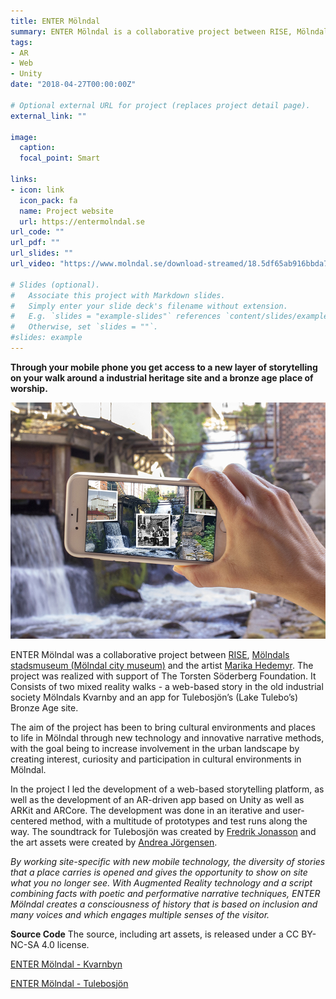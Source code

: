 ```yaml
---
title: ENTER Mölndal
summary: ENTER Mölndal is a collaborative project between RISE, Mölndals stadsmuseum (Mölndal city museum) and the artist Marika Hedemyr. Through your mobile phone you get access to a new layer of storytelling on your walk around a industrial heritage site and a bronze age place of worship.
tags:
- AR
- Web
- Unity
date: "2018-04-27T00:00:00Z"

# Optional external URL for project (replaces project detail page).
external_link: ""

image:
  caption: 
  focal_point: Smart

links:
- icon: link
  icon_pack: fa
  name: Project website
  url: https://entermolndal.se
url_code: ""
url_pdf: ""
url_slides: ""
url_video: "https://www.molndal.se/download-streamed/18.5df65ab916bbda73e1f1e660/Enter%20Kvarnbyn%20Trailer%20SE.mp4"

# Slides (optional).
#   Associate this project with Markdown slides.
#   Simply enter your slide deck's filename without extension.
#   E.g. `slides = "example-slides"` references `content/slides/example-slides.md`.
#   Otherwise, set `slides = ""`.
#slides: example
---
```

**Through your mobile phone you get access to a new layer of storytelling on your walk around a industrial heritage site and a bronze age place of worship.**

![](kvarnbyn_1.jpg)

ENTER Mölndal was a collaborative project between [RISE](https://www.ri.se/), [Mölndals stadsmuseum (Mölndal city museum)](https://www.molndal.se/molndals-stadsmuseum.html) and the artist [Marika Hedemyr](https://www.marikahedemyr.com/). The project was realized with support of The Torsten Söderberg Foundation. It Consists of two mixed reality walks - a web-based story in the old industrial society Mölndals Kvarnby and an app for Tulebosjön’s (Lake Tulebo’s) Bronze Age site.

The aim of the project has been to bring cultural environments and places to life in Mölndal through new technology and innovative narrative methods, with the goal being to increase involvement in the urban landscape by creating interest, curiosity and participation in cultural environments in Mölndal.

In the project I led the development of a web-based storytelling platform, as well as the development of an AR-driven app based on Unity as well as ARKit and ARCore. The development was done in an iterative and user-centered method, with a multitude of prototypes and test runs along the way. The soundtrack for Tulebosjön was created by [Fredrik Jonasson](http://fredrikjonasson.net) and the art assets were created by [Andrea Jörgensen](https://andreajorgensen.se/).

*By working site-specific with new mobile technology, the diversity of stories that a place carries is opened and gives the opportunity to show on site what you no longer see. With Augmented Reality technology and a script combining facts with poetic and performative narrative techniques, ENTER Mölndal creates a consciousness of history that is based on inclusion and many voices and which engages multiple senses of the visitor.*


**Source Code**
The source, including art assets, is released under a CC BY-NC-SA 4.0 license.

[ENTER Mölndal - Kvarnbyn](https://git.ri.se/jacob.michelsen/enter-kvarnbyn)

[ENTER Mölndal - Tulebosjön](https://git.ri.se/jacob.michelsen/enter-tulebosjon)

<!-- Cultural environments are a common source of knowledge and experiences, but only when a support is given to "read" this knowledge and thereby see oneself in relation to the place and the story is inclusive in its depiction of cultural history. In 2018, Mölndal's City Museum launched ENTER Mölndal, in collaboration with RISE Interactive and Marika Hedemyr Projects. -->

